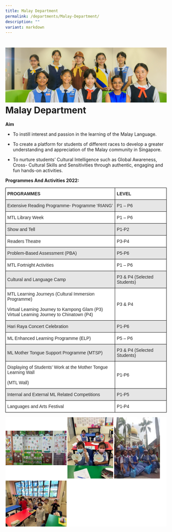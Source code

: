 ```yaml
---
title: Malay Department
permalink: /departments/Malay-Department/
description: ""
variant: markdown
---
```


![](/images/Banners/banner_dept__5_.jpg)Malay Department
================

<b>Aim</b>

*   To instill interest and passion in the learning of the Malay Language.

*   To create a platform for students of different races to develop a greater understanding and appreciation of the Malay community in Singapore.
*   To nurture students’ Cultural Intelligence such as Global Awareness, Cross- Cultural Skills and Sensitivities through authentic, engaging and fun hands-on activities.

<b>Programmes And Activities 2022:</b>

<style type="text/css">
.tg  {border-collapse:collapse;border-spacing:0;}
.tg td{border-color:black;border-style:solid;border-width:1px;font-family:Arial, sans-serif;font-size:14px;
  overflow:hidden;padding:10px 5px;word-break:normal;}
.tg th{border-color:black;border-style:solid;border-width:1px;font-family:Arial, sans-serif;font-size:14px;
  font-weight:normal;overflow:hidden;padding:10px 5px;word-break:normal;}
.tg .tg-l2bf{background-color:#FFF;color:#222;font-weight:bold;text-align:left;vertical-align:top}
.tg .tg-h5mn{background-color:#E6E6E6;color:#222;text-align:left;vertical-align:middle}
.tg .tg-1ppo{background-color:#FFF;color:#222;text-align:left;vertical-align:middle}
</style>
<table class="tg">
<thead>
  <tr>
    <th class="tg-l2bf"><span style="font-weight:bold">PROGRAMMES</span></th>
    <th class="tg-l2bf"><span style="font-weight:bold">LEVEL</span></th>
  </tr>
</thead>
<tbody>
  <tr>
    <td class="tg-h5mn">Extensive Reading Programme- Programme ‘RIANG’</td>
    <td class="tg-h5mn">P1 – P6</td>
  </tr>
  <tr>
    <td class="tg-1ppo">MTL Library Week</td>
    <td class="tg-1ppo">P1 – P6</td>
  </tr>
  <tr>
    <td class="tg-h5mn">Show and Tell</td>
    <td class="tg-h5mn">P1-P2</td>
  </tr>
  <tr>
    <td class="tg-1ppo">Readers Theatre</td>
    <td class="tg-1ppo">P3-P4</td>
  </tr>
  <tr>
    <td class="tg-h5mn">Problem-Based Assessment (PBA)</td>
    <td class="tg-h5mn">P5-P6</td>
  </tr>
  <tr>
    <td class="tg-1ppo">MTL Fortnight Activities</td>
    <td class="tg-1ppo">P1 – P6</td>
  </tr>
  <tr>
    <td class="tg-h5mn">Cultural and Language Camp</td>
    <td class="tg-h5mn">P3 &amp; P4 (Selected Students)</td>
  </tr>
  <tr>
    <td class="tg-1ppo">MTL Learning Journeys (Cultural Immersion Programme)<br><br>Virtual Learning Journey to Kampong Glam (P3)<br>Virtual Learning Journey to Chinatown (P4)</td>
    <td class="tg-1ppo">P3 &amp; P4</td>
  </tr>
  <tr>
    <td class="tg-h5mn">Hari Raya Concert Celebration</td>
    <td class="tg-h5mn">P1-P6</td>
  </tr>
  <tr>
    <td class="tg-1ppo">ML  Enhanced Learning Programme (ELP)</td>
    <td class="tg-1ppo">P5 – P6</td>
  </tr>
  <tr>
    <td class="tg-h5mn">ML Mother Tongue Support Programme (MTSP)</td>
    <td class="tg-h5mn">P3 &amp; P4 (Selected Students)</td>
  </tr>
  <tr>
    <td class="tg-1ppo">Displaying of Students’ Work at the Mother Tongue Learning Wall<br><br>(MTL Wall)</td>
    <td class="tg-1ppo"> P1-P6</td>
  </tr>
  <tr>
    <td class="tg-h5mn">Internal and External ML Related Competitions</td>
    <td class="tg-h5mn">P1-P5</td>
  </tr>
  <tr>
    <td class="tg-1ppo">Languages and Arts Festival</td>
    <td class="tg-1ppo">P1-P4</td>
  </tr>
</tbody>
</table>

![](/images/MalayDept.png)